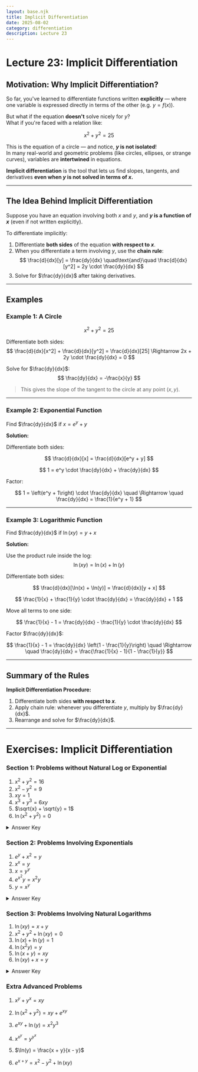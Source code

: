 ```yaml
---
layout: base.njk
title: Implicit Differentiation
date: 2025-08-02
category: differentiation
description: Lecture 23
---
```


# Lecture 23: Implicit Differentiation

## Motivation: Why Implicit Differentiation?

So far, you've learned to differentiate functions written **explicitly** — where one variable is expressed directly in terms of the other (e.g. $y = f(x)$).

But what if the equation **doesn't** solve nicely for $y$?  
What if you're faced with a relation like:

$$
x^2 + y^2 = 25
$$

This is the equation of a circle — and notice, **$y$ is not isolated**!  
In many real-world and geometric problems (like circles, ellipses, or strange curves), variables are **intertwined** in equations.

**Implicit differentiation** is the tool that lets us find slopes, tangents, and derivatives **even when $y$ is not solved in terms of $x$.**

---

## The Idea Behind Implicit Differentiation

Suppose you have an equation involving both $x$ and $y$, and **$y$ is a function of $x$** (even if not written explicitly).

To differentiate implicitly:
1. Differentiate **both sides** of the equation **with respect to $x$**.
2. When you differentiate a term involving $y$, use the **chain rule**:
   $$
   \frac{d}{dx}[y] = \frac{dy}{dx}
   \quad\text{and}\quad
   \frac{d}{dx}[y^2] = 2y \cdot \frac{dy}{dx}
   $$
3. Solve for $\frac{dy}{dx}$ after taking derivatives.

---

## Examples

### Example 1: A Circle
$$
x^2 + y^2 = 25
$$

Differentiate both sides:
$$
\frac{d}{dx}[x^2] + \frac{d}{dx}[y^2] = \frac{d}{dx}[25]
\Rightarrow 2x + 2y \cdot \frac{dy}{dx} = 0
$$

Solve for $\frac{dy}{dx}$:
$$
\frac{dy}{dx} = -\frac{x}{y}
$$

> This gives the slope of the tangent to the circle at any point $(x, y)$.

---

### Example 2: Exponential Function

Find $\frac{dy}{dx}$ if $x = e^y + y$

**Solution:**

Differentiate both sides:

$$
\frac{d}{dx}[x] = \frac{d}{dx}[e^y + y]
$$

$$
1 = e^y \cdot \frac{dy}{dx} + \frac{dy}{dx}
$$

Factor:

$$
1 = \left(e^y + 1\right) \cdot \frac{dy}{dx}
\quad \Rightarrow \quad
\frac{dy}{dx} = \frac{1}{e^y + 1}
$$

---

### Example 3: Logarithmic Function

Find $\frac{dy}{dx}$ if $\ln(xy) = y + x$

**Solution:**

Use the product rule inside the log:
$$
\ln(xy) = \ln(x) + \ln(y)
$$

Differentiate both sides:

$$
\frac{d}{dx}[\ln(x) + \ln(y)] = \frac{d}{dx}[y + x]
$$

$$
\frac{1}{x} + \frac{1}{y} \cdot \frac{dy}{dx} = \frac{dy}{dx} + 1
$$

Move all terms to one side:

$$
\frac{1}{x} - 1 = \frac{dy}{dx} - \frac{1}{y} \cdot \frac{dy}{dx}
$$

Factor $\frac{dy}{dx}$:

$$
\frac{1}{x} - 1 = \frac{dy}{dx} \left(1 - \frac{1}{y}\right)
\quad \Rightarrow \quad
\frac{dy}{dx} = \frac{\frac{1}{x} - 1}{1 - \frac{1}{y}}
$$

---


## Summary of the Rules

**Implicit Differentiation Procedure:**
1. Differentiate both sides **with respect to $x$**.
2. Apply chain rule: whenever you differentiate $y$, multiply by $\frac{dy}{dx}$.
3. Rearrange and solve for $\frac{dy}{dx}$.

---

# Exercises: Implicit Differentiation

### Section 1: Problems without Natural Log or Exponential

1. $x^2 + y^2 = 16$  
2. $x^2 - y^2 = 9$  
3. $xy = 1$  
4. $x^3 + y^3 = 6xy$  
5. $\sqrt{x} + \sqrt{y} = 1$  
6. $\ln(x^2 + y^2) = 0$ 

<details>
<summary>Answer Key</summary>

1. $\displaystyle \frac{dy}{dx} = -\frac{x}{y}$

2. $\displaystyle \frac{dy}{dx} = \frac{x}{y}$

3. $\displaystyle \frac{dy}{dx} = -\frac{y}{x}$

4. $\displaystyle \frac{dy}{dx} = \frac{3x^2 - 6y}{3y^2 - 6x}$

5. $\displaystyle \frac{dy}{dx} = -\frac{\sqrt{y}}{\sqrt{x}}$

6. $\displaystyle \frac{dy}{dx} = -\frac{x}{y}$

</details>

### Section 2: Problems Involving Exponentials

1. $e^y + x^2 = y$  
2. $x^x = y$  
3. $x = y^y$  
4. $e^{x^2} y = x^2 y$  
5. $y = x^y$

<details>
<summary>Answer Key</summary>

1. $\displaystyle \frac{dy}{dx} = \frac{-2x}{e^y - 1}$

2. $\displaystyle \frac{dy}{dx} = x^x \left(\ln x + 1\right)$

3. $\displaystyle \frac{dy}{dx} = \frac{1}{y^y \left(\ln y + 1\right)}$

4. $\displaystyle \frac{dy}{dx} = 2x y$  

5. $\displaystyle \frac{dy}{dx} = \frac{y^2 \ln x + x y}{x \left(x \ln x - y\right)}$

</details>

### Section 3: Problems Involving Natural Logarithms

1. $\ln(xy) = x + y$  
2. $x^2 + y^2 + \ln(xy) = 0$  
3. $\ln(x) + \ln(y) = 1$  
4. $\ln(x^2 y) = y$  
5. $\ln(x + y) = xy$  
6. $\ln(xy) + x = y$


<details>
<summary>Answer Key</summary>

1. $\displaystyle \frac{dy}{dx} = \frac{1 - \frac{1}{x}}{\frac{1}{y} - 1}$

2. $\displaystyle \frac{dy}{dx} = \frac{-2x - \frac{y}{x}}{2y + \frac{x}{y}}$

3. $\displaystyle \frac{dy}{dx} = -\frac{y}{x}$

4. $\displaystyle \frac{dy}{dx} = \frac{\frac{2}{x} + \frac{1}{y} \frac{dy}{dx}}{\frac{dy}{dx}} = \frac{2/x}{1 - \frac{1}{y}}$ (Simplify accordingly)

5. $\displaystyle \frac{dy}{dx} = \frac{\frac{1}{x + y} (1 + \frac{dy}{dx}) - y}{x}$ (Implicitly solve for $\frac{dy}{dx}$)

6. $\displaystyle \frac{dy}{dx} = \frac{\frac{1}{x} + 1}{\frac{1}{y} - 1}$

</details>

### Extra Advanced Problems

1. $x^{y} + y^{x} = xy$  

2. $\ln\big(x^2 + y^2\big) = xy + e^{xy}$  

3. $e^{xy} + \ln(y) = x^2 y^3$  

4. $x^{x^y} = y^{y^x}$  

5. $\ln(y) = \frac{x + y}{x - y}$  

6. $e^{x + y} = x^2 - y^2 + \ln(xy)$  

